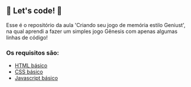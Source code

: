 ## 🚀 Let's code! 🚀

Esse é o repositório da aula 'Criando seu jogo de memória estilo Geniust', na qual aprendi a fazer um simples jogo Gênesis com apenas algumas linhas de código! 

### Os requisitos são:

* [HTML básico](https://www.w3schools.com/html/)
* [CSS básico](https://developer.mozilla.org/pt-BR/docs/Web/CSS)
* [Javascript básico](https://developer.mozilla.org/pt-BR/docs/Web/JavaScript)
 
